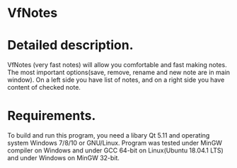 # VfNotes
# Detailed description.
VfNotes (very fast notes) will allow you comfortable and fast making notes. The most important options(save, remove, rename and new note are in main window).
On a left side you have list of notes, and on a right side you have content of checked note.
# Requirements.
To build and run this program, you need a libary Qt 5.11 and operating system Windows 7/8/10 or GNU/Linux. Program was tested under MinGW compiler on Windows and under GCC 64-bit on Linux(Ubuntu 18.04.1 LTS) and under Windows on MinGW 32-bit.
